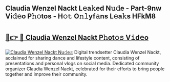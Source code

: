 ## Claudia Wenzel Nackt L𝚎a𝚔ed N𝚞𝚍e - Part-9nw Vi𝚍𝚎o P𝚑𝚘tos - H𝚘𝚝 O𝚗𝚕yf𝚊ns L𝚎a𝚔s HFkM8

# <h2><a href="http://kf3ccw.oniu.top/?m=Claudia+Wenzel+Nackt">🔗👉 🔴 Claudia Wenzel Nackt P𝚑ot𝚘𝚜 V𝚒d𝚎o</a></h2>

[![Claudia Wenzel Nackt Nu𝚍e𝚜](https://i.imgur.com/0qMVB7G.gif)](http://kf3ccw.oniu.top/?m=Claudia+Wenzel+Nackt)
Digital trendsetter Claudia Wenzel Nackt, acclaimed for sharing dance and lifestyle content, consisting of presentations and personal vlogs on social media. Dedicated community organizer Claudia Wenzel Nackt, celebrated for their efforts to bring people together and improve their community.  
